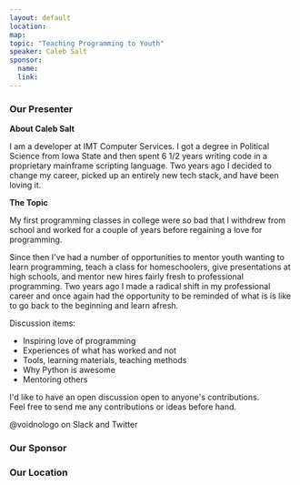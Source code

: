 ```yaml
---
layout: default
location: 
map: 
topic: "Teaching Programming to Youth"
speaker: Caleb Salt
sponsor:
  name: 
  link: 
---
```



### Our Presenter

__About Caleb Salt__

I am a developer at IMT Computer Services.  I got a degree in Political Science from Iowa State and then spent 6 1/2 years writing code in a proprietary mainframe scripting language.  Two years ago I decided to change my career, picked up an entirely new tech stack, and have been loving it.

__The Topic__

My first programming classes in college were so bad that I withdrew from school and worked for a couple of years before regaining a love for programming.

Since then I've had a number of opportunities to mentor youth wanting to learn programming, teach a class for homeschoolers, give presentations at high schools, and mentor new hires fairly fresh to professional programming.  Two years ago I made a radical shift in my professional career and once again had the opportunity to be reminded of what is is like to go back to the beginning and learn afresh.

Discussion items:

- Inspiring love of programming
- Experiences of what has worked and not
- Tools, learning materials, teaching methods
- Why Python is awesome
- Mentoring others

I'd like to have an open discussion open to anyone's contributions.  
Feel free to send me any contributions or ideas before hand.

@voidnologo on Slack and Twitter

### Our Sponsor


### Our Location
